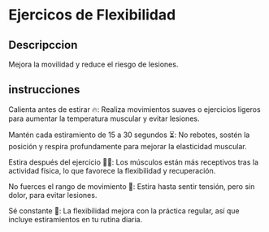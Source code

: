 # Ejercicos de Flexibilidad

## Descripccion 
Mejora la movilidad y reduce el riesgo de lesiones.

## instrucciones

Calienta antes de estirar 🔥: Realiza movimientos suaves o ejercicios ligeros para aumentar la temperatura muscular y evitar lesiones.

Mantén cada estiramiento de 15 a 30 segundos ⏳: No rebotes, sostén la posición y respira profundamente para mejorar la elasticidad muscular.

Estira después del ejercicio 🧘‍♂️: Los músculos están más receptivos tras la actividad física, lo que favorece la flexibilidad y recuperación.

No fuerces el rango de movimiento 🚫: Estira hasta sentir tensión, pero sin dolor, para evitar lesiones.

Sé constante 📅: La flexibilidad mejora con la práctica regular, así que incluye estiramientos en tu rutina diaria.

